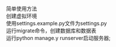 简单使用方法 \
创建虚拟环境 \
使用settings.example.py文件为settings.py \
运行migrate命令，创建数据库和数据表 \
运行python manage.y runserver启动服务器;